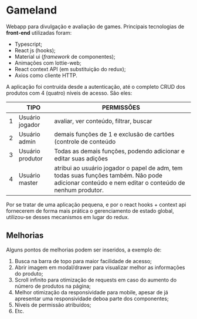 # Gameland

Webapp para divulgação e avaliação de games. Principais tecnologias de **front-end** utilizadas foram:

 - Typescript;
 - React js (hooks);
 - Material ui (*framework* de componentes);
 - Animações com lottie-web;
 - React context API (em substituição do redux);
 - Axios como cliente HTTP.

A aplicação foi contruída desde a autenticação, até o completo CRUD dos produtos com 4 (quatro) níveis de acesso. São eles:

||TIPO           |PERMISSÕES |                        
|----------------|-------------------------------|-------------
|1| Usuário jogador|avaliar, ver conteúdo, filtrar, buscar
|2| Usuário admin|demais funções de 1 e exclusão de cartões (controle de conteúdo
|3| Usuário produtor|Todas as demais funções, podendo adicionar e editar suas adições
|4| Usuário master|atribui ao usuário jogador o papel de adm, tem todas suas funções também. Não pode adicionar conteúdo e nem editar o conteúdo de nenhum produtor.

Por se tratar de uma aplicação pequena, e por o react hooks + context api fornecerem de forma mais prática o gerenciamento de estado global, utilizou-se desses mecanismos em lugar do redux.

## Melhorias
Alguns pontos de melhorias podem ser inseridos, a exemplo de:

 1. Busca na barra de topo para maior facilidade de acesso;
 2. Abrir imagem em modal/drawer para visualizar melhor as informações do produto;
 3. Scroll infinito para otimização de requests em caso do aumento do número de produtos na página;
 4. Melhor otimização da responsividade para mobile, apesar de já apresentar uma responsividade deboa parte dos componentes;
 5. Níveis de permissão atribuídos;
 6. Etc.
